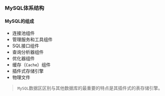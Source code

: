 ### MySQL体系结构

#### MySQL的组成

* 连接池组件
* 管理服务和工具组件
* SQL接口组件
* 查询分析器组件
* 优化器组件
* 缓存（`Cache`）组件
* 插件式存储引擎
* 物理文件

> `MySQL`数据区区别与其他数据库的最重要的特点是其插件式的表存储引擎。